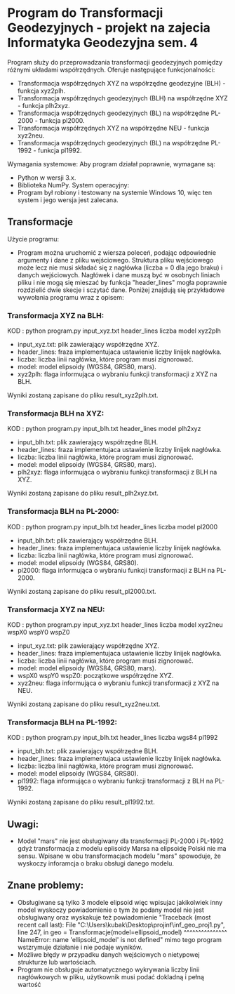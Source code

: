 # Program do Transformacji Geodezyjnych - projekt na zajecia Informatyka Geodezyjna sem. 4

Program służy do przeprowadzania transformacji geodezyjnych pomiędzy różnymi układami współrzędnych. Oferuje następujące funkcjonalności:
- Transformacja współrzędnych XYZ na współrzędne geodezyjne (BLH) - funkcja xyz2plh.
- Transformacja współrzędnych geodezyjnych (BLH) na współrzędne XYZ - funkcja plh2xyz.
- Transformacja współrzędnych geodezyjnych (BL) na współrzędne PL-2000 - funkcja pl2000.
- Transformacja współrzędnych XYZ na współrzędne NEU - funkcja xyz2neu.
- Transformacja współrzędnych geodezyjnych (BL) na współrzędne PL-1992 - funkcja pl1992.

Wymagania systemowe:
Aby program działał poprawnie, wymagane są:
- Python w wersji 3.x.
- Biblioteka NumPy.
System operacyjny:
- Program był robiony i testowany na systemie Windows 10, więc ten system i jego wersja jest zalecana.

## Transformacje

Użycie programu:
- Program można uruchomić z wiersza poleceń, podając odpowiednie argumenty i dane z pliku wejściowego. Struktura pliku wejściowego może lecz nie musi składać się z nagłówka (liczba = 0 dla jego braku) i danych wejściowych. Nagłówek i dane muszą być w osobnych liniach pliku i nie mogą się mieszać by funkcja "header_lines" mogła poprawnie rozdzielić dwie skecje i sczytać dane. Poniżej znajdują się przykładowe wywołania programu wraz z opisem:

### Transformacja XYZ na BLH:
KOD : python program.py input_xyz.txt header_lines liczba model xyz2plh
- input_xyz.txt: plik zawierający współrzędne XYZ.
- header_lines: fraza implementujaca ustawienie liczby linijek nagłówka.
- liczba: liczba linii nagłówka, które program musi zignorować.
- model: model elipsoidy (WGS84, GRS80, mars).
- xyz2plh: flaga informująca o wybraniu funkcji transformacji z XYZ na BLH.

Wyniki zostaną zapisane do pliku result_xyz2plh.txt.

### Transformacja BLH na XYZ:
KOD : python program.py input_blh.txt header_lines model plh2xyz
- input_blh.txt: plik zawierający współrzędne BLH.
- header_lines: fraza implementujaca ustawienie liczby linijek nagłówka.
- liczba: liczba linii nagłówka, które program musi zignorować.
- model: model elipsoidy (WGS84, GRS80, mars).
- plh2xyz: flaga informująca o wybraniu funkcji transformacji z BLH na XYZ.

Wyniki zostaną zapisane do pliku result_plh2xyz.txt.

### Transformacja BLH na PL-2000:
KOD : python program.py input_blh.txt header_lines liczba model pl2000
- input_blh.txt: plik zawierający współrzędne BLH.
- header_lines: fraza implementujaca ustawienie liczby linijek nagłówka.
- liczba: liczba linii nagłówka, które program musi zignorować.
- model: model elipsoidy (WGS84, GRS80).
- pl2000: flaga informująca o wybraniu funkcji transformacji z BLH na PL-2000.

Wyniki zostaną zapisane do pliku result_pl2000.txt.

### Transformacja XYZ na NEU:
KOD : python program.py input_xyz.txt header_lines liczba model xyz2neu wspX0 wspY0 wspZ0
- input_xyz.txt: plik zawierający współrzędne XYZ.
- header_lines: fraza implementujaca ustawienie liczby linijek nagłówka.
- liczba: liczba linii nagłówka, które program musi zignorować.
- model: model elipsoidy (WGS84, GRS80, mars).
- wspX0 wspY0 wspZ0: początkowe współrzędne XYZ.
- xyz2neu: flaga informująca o wybraniu funkcji transformacji z XYZ na NEU.

Wyniki zostaną zapisane do pliku result_xyz2neu.txt.

### Transformacja BLH na PL-1992:
KOD : python program.py input_blh.txt header_lines liczba wgs84 pl1992
- input_blh.txt: plik zawierający współrzędne BLH.
- header_lines: fraza implementujaca ustawienie liczby linijek nagłówka.
- liczba: liczba linii nagłówka, które program musi zignorować.
- model: model elipsoidy (WGS84, GRS80).
- pl1992: flaga informująca o wybraniu funkcji transformacji z BLH na PL-1992.

Wyniki zostaną zapisane do pliku result_pl1992.txt.

## Uwagi:
- Model "mars" nie jest obsługiwany dla transformacji PL-2000 i PL-1992 gdyż transformacja z modelu eplisoidy Marsa na elipsoidę Polski nie ma sensu. Wpisane w obu transformacjach modelu "mars" spowoduje, że wyskoczy inforamcja o braku obsługi danego modelu.

## Znane problemy:
- Obsługiwane są tylko 3 modele elipsoid więc wpisujac jakikolwiek inny model wyskoczy powiadomienie o tym że podany model nie jest obsługiwany oraz wyskakuje też powiadomienie 
"Traceback (most recent call last):
  File "C:\Users\kubak\Desktop\projinf\inf_geo_proj1.py", line 247, in <module>
    geo = Transformacje(model=ellipsoid_model)
                              ^^^^^^^^^^^^^^^
NameError: name 'ellipsoid_model' is not defined" mimo tego program wstzrymuje działanie i nie podaje wyników.
- Możliwe błędy w przypadku danych wejściowych o nietypowej strukturze lub wartościach.
- Program nie obsługuje automatycznego wykrywania liczby linii nagłówkowych w pliku, użytkownik musi podać dokladną i pełną wartość
